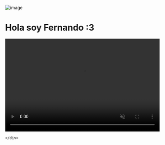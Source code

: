![image](https://github.com/Angeldx356/Angeldx356/assets/104656623/053d71a9-a720-4d86-b044-012be2fe39d2)<!DOCTYPE html>
<html lang="es">
<head>

</head>
<body>
    <div aling="center">
        <h1>Hola soy Fernando :3</h1>
        <video autoplay loop muted width="500" height="300" src="https://www.bing.com/images/search?view=detailV2&ccid=S08R1YsK&id=F3104E5717FCBB7D95563556E98FA005E447EA5C&thid=OIP.S08R1YsK_2lUgoou6s3dPgHaF0&mediaurl=https%3a%2f%2fmedia.tenor.com%2f2l4-h42qnmcAAAAi%2ftoothless-dancing-toothless.gif&cdnurl=https%3a%2f%2fth.bing.com%2fth%2fid%2fR.4b4f11d58b0aff6954828a2eeacddd3e%3frik%3dXOpH5AWgj%252blWNQ%26pid%3dImgRaw%26r%3d0&exph=391&expw=498&q=toothless+dancing&simid=608036454896441695&FORM=IRPRST&ck=F3DEDA53BA7803DE6E0588B58537F564&selectedIndex=18&itb=0">
</video>

    </div>
</body>
</html>
